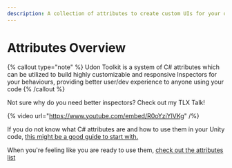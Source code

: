 ```yaml
---
description: A collection of attributes to create custom UIs for your own behaviours
---
```


# Attributes Overview

{% callout type="note" %}
Udon Toolkit is a system of C\# attributes which can be utilized to build highly customizable and responsive Inspectors for your behaviours, providing better user/dev experience to anyone using your code
{% /callout %}

Not sure why do you need better inspectors? Check out my TLX Talk!

{% video url="https://www.youtube.com/embed/R0oYziYlVKg" /%}

If you do not know what C\# attributes are and how to use them in your Unity code, [this might be a good guide to start with.](https://www.youtube.com/watch?v=9udeBeQiZSc)

When you're feeling like you are ready to use them, [check out the attributes list](attributes-list)
